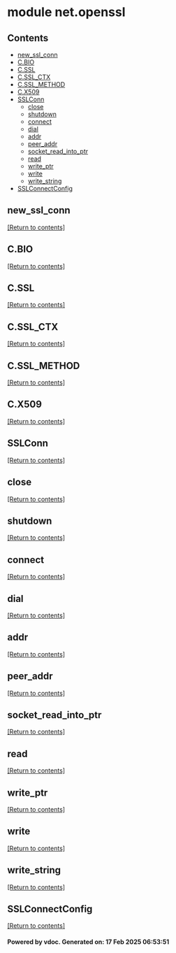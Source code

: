 # module net.openssl


## Contents
- [new_ssl_conn](#new_ssl_conn)
- [C.BIO](#C.BIO)
- [C.SSL](#C.SSL)
- [C.SSL_CTX](#C.SSL_CTX)
- [C.SSL_METHOD](#C.SSL_METHOD)
- [C.X509](#C.X509)
- [SSLConn](#SSLConn)
  - [close](#close)
  - [shutdown](#shutdown)
  - [connect](#connect)
  - [dial](#dial)
  - [addr](#addr)
  - [peer_addr](#peer_addr)
  - [socket_read_into_ptr](#socket_read_into_ptr)
  - [read](#read)
  - [write_ptr](#write_ptr)
  - [write](#write)
  - [write_string](#write_string)
- [SSLConnectConfig](#SSLConnectConfig)

## new_ssl_conn
[[Return to contents]](#Contents)

## C.BIO
[[Return to contents]](#Contents)

## C.SSL
[[Return to contents]](#Contents)

## C.SSL_CTX
[[Return to contents]](#Contents)

## C.SSL_METHOD
[[Return to contents]](#Contents)

## C.X509
[[Return to contents]](#Contents)

## SSLConn
[[Return to contents]](#Contents)

## close
[[Return to contents]](#Contents)

## shutdown
[[Return to contents]](#Contents)

## connect
[[Return to contents]](#Contents)

## dial
[[Return to contents]](#Contents)

## addr
[[Return to contents]](#Contents)

## peer_addr
[[Return to contents]](#Contents)

## socket_read_into_ptr
[[Return to contents]](#Contents)

## read
[[Return to contents]](#Contents)

## write_ptr
[[Return to contents]](#Contents)

## write
[[Return to contents]](#Contents)

## write_string
[[Return to contents]](#Contents)

## SSLConnectConfig
[[Return to contents]](#Contents)

#### Powered by vdoc. Generated on: 17 Feb 2025 06:53:51
